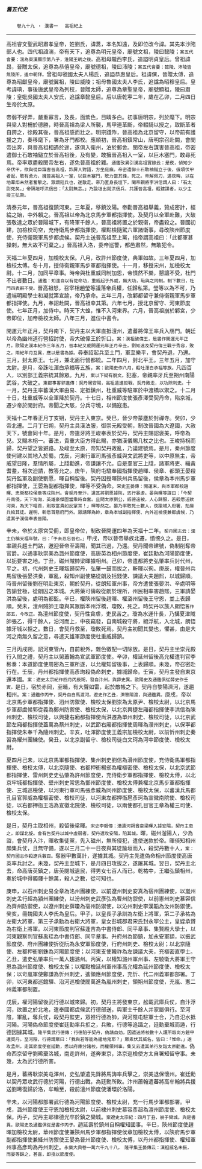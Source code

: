 

##### 舊五代史
　　`卷九十九 ‧ 漢書一`
　`高祖紀上`

* * *

高祖睿文聖武昭肅孝皇帝，姓劉氏，諱暠，本名知遠，及即位改今諱。其先本沙陁部人也。四代祖諱湍，帝有天下，追尊為明元皇帝，廟號文祖，陵曰懿陵；`案五代會要：湍為東漢顯宗第八子，淮陽王昞之後。`高祖母隴西李氏，追謚明貞皇后。曾祖諱昂，晉贈太保，追尊為恭僖皇帝，廟號德祖，陵曰沛陵；`案五代會要：懿陵、沛陵皆無陵所，遙申朝拜。`曾祖母虢國太夫人楊氏，追謚恭惠皇后。祖諱僎，晉贈太傅，追尊為昭獻皇帝，廟號翼祖，陵曰威陵；祖母魯國太夫人李氏，追諡為昭穆皇后。皇考諱琠，事後唐武皇帝為列校，晉贈太師，追尊為章聖皇帝，廟號顯祖，陵曰肅陵；皇妣吳國太夫人安氏，追諡章懿皇后。后以唐乾寕二年，歲在乙卯，二月四日生帝於太原。

帝弱不好弄，嚴重寡言，及長，面紫色，目睛多白。初事唐明宗，列於麾下。明宗與梁人對柵於德勝，時晉高祖為梁人所襲，馬甲連革斷，帝輟騎以授之，取斷革者自跨之，徐殿其後，晉高祖感而壯之。明宗踐阼，晉高祖為北京留守，以帝前有護援之力，奏移麾下，署為牙門都校。應順初，晉高祖鎮常山，唐明宗召赴闕，會閔帝出奔，與晉高祖相遇於途，遂俱入衛州，泊於郵舍。閔帝左右謀害晉高祖，帝密遣御士石敢袖鎚立於晉高祖後，及有變，敢擁晉高祖入一室，以巨木塞門，敢尋死焉。帝率眾盡殺閔帝左右，遂免晉高祖於難。`通鑑攷異引漢高祖實錄云：是夜，偵知少帝伏甲，欲與從臣謀害晉高祖，詐屏人對語，方坐庭廡。帝密遣御士石敢袖鎚立于後，俄頃伏甲者起，敢有勇力，擁晉高祖入一室，以巨木塞門，敢力當其鋒，死之。帝解佩刀，遇夜晦，以在地葦炬未然者奮擊之。眾謂短兵也，遂散走。帝乃匿身長垣下，聞帝親將李洪信謂人曰：「石太尉死矣。」帝隔垣呼洪信曰：「太尉無恙。」乃踰垣出就洪信兵，共護晉高祖，殺建謀者，以少主授王弘贄。`

清泰元年，晉高祖復鎮河東。三年夏，移鎮汶陽。帝勸晉高祖舉義，贊成密計，經綸之始，中外賴之。晉高祖以帝為北京馬步軍都指揮使。及契丹以全軍赴難，大破張敬達之眾於晉陽城下，有降軍千餘人，晉高祖將置之於親衛，帝盡殺之。晉國初建，加檢校司空，充侍衛馬步都指揮使，權點檢隨駕六軍諸衛事，尋改陝州節度使，充侍衛親軍馬步都虞候。契丹主送晉高祖至上黨，指帝謂高祖曰：「此都軍甚操剌，無大故不可棄之。」晉高祖入洛，委帝巡警，都邑肅然，無敢犯令。

天福二年夏四月，加檢校太保。八月，改許州節度使，典軍如故。三年夏四月，加檢校太傅。冬十月，授侍衛親軍馬步軍都指揮使。十一月，移授宋州，加檢校太尉。十二月，加同平章事。時帝與杜重威同制加恩，帝憤然不樂，懇讓不受，杜門不出者數日。`通鑑：知遠自以有佐命功，重威起于外戚，無大功，恥與之同制。制下數日，杜門四表辭不受。`晉高祖怒，召宰相趙瑩等議落帝兵權，任歸私第。瑩等以為不可，乃遣端明殿學士和凝就第宣諭，帝乃承命。五年三月，改鄴都留守兼侍衛親軍馬步軍都指揮使。九月，奉詔赴闕，晉高祖幸其第。六年七月，授北京留守、河東節度使。七年正月，加侍中。時天下大蝗，惟不入河東界。六月，晉高祖崩於鄴宮，少帝即位，加帝檢校太師。八年三月，進位中書令。

開運元年正月，契丹南下，契丹主以大軍直抵澶州，遣蕃將偉王率兵入鴈門。朝廷以帝為幽州道行營招討使，帝大破偉王於忻口。`案：漢祖破偉王，是書作開運元年正月。歐陽史漢本紀作三年五月，晉本紀又載開運元年正月辛丑，劉知遠及契丹偉王戰于秀容，敗之。兩紀年月互異，應以是書為據。`尋奉詔起兵至土門，軍至樂平，會契丹退，乃還。三月，封太原王。七月，兼北面行營都統。二年四月，封北平王。三年五月，加守太尉。是月，帝誅吐渾白承福等五族，`案：歐陽史作八月，殺吐渾白承福等族。`凡四百人，以別部王義宗統其餘眾。九月，`案以下疑有脫文。`犯塞，帝親率牙兵至朔州南陽武谷，大破之。`東都事畧郭進傳：契丹屠安陽，高祖遣進拒戰，契丹敗走，以功除刺史。`十一月，契丹主率蕃漢大軍由易、定抵鎮州，杜重威等駐軍於中渡橋以禦之。十二月十日，杜重威等以全軍降於契丹。十七日，相州節度使張彥澤受契丹命，陷京城，遷少帝於開封府。帝聞之大駭，分兵守境，以備寇患。

天福十二年春正月丁亥朔，契丹主入東京。癸巳，晉少帝蒙塵於封禪寺。癸卯，少帝北遷。二月丁巳朔，契丹主具漢法服，御崇元殿受朝，制改晉國為大遼國，大赦天下，號會同十年。是月，帝遣牙將王峻奉表於契丹，契丹主賜詔褒美，呼帝為兒。又賜木枴一。蕃法，貴重大臣方得此賜，亦猶漢儀賜几杖之比也。王峻持枴而歸，契丹望之皆避路。及峻至太原，帝知契丹政亂，乃議建號焉。是月，秦州節度使何建以其地入於蜀。戊辰，河東行軍司馬張彥威與文武將吏等，以中原無主，帝威望日隆，羣情所屬，上牋勸進，帝謙讓不允。自是羣官三上牋，諸軍將吏、緇黃耆耋，相次迫請，教答允之。庚午，陝府屯駐奉國指揮使趙暉、侯章、都頭王晏殺契丹監軍及副使劉愿，暉自稱留後。契丹因授暉陝州兵馬留後，侯章為本州馬步軍都指揮使，王晏為副都指揮使，暉等不受偽命。`宋史王晏傳：開運末，與本軍都校趙暉、忠衛都校侯章等戍陝州。會契丹至汴，遣其將劉愿據陝，恣行暴虐。晏與暉等謀曰：「今契丹南侵，天下洶洶，英雄豪傑固當乘時自奮。且聞太原劉公，威德遠被，人心歸服，若殺愿送欵河東，為天下唱首，則取富貴如反掌耳！」暉等然之。晏乃率敢死士數人，夜踰城入府署，劫庫兵給其徒。遲明，斬愿首懸府門外。眾請暉為帥，章為本城副指揮使、內外巡檢使兼都虞候，乃遣其子漢倫奉表晉陽。`

辛未，帝於太原宮受冊，即皇帝位，制改晉開運四年為天福十二年。`契丹國志云：漢主仍稱天福年號，曰：「予未忍忘晉也。」`甲戌，帝以晉帝舉族北遷，憤惋久之。是日，率親兵趨土門路，邀迎晉帝至壽陽，聞其已過，乃還。契丹聞帝建號，偽制削奪帝官爵。以通事耿崇美為潞州節度使，高唐英為相州節度使，崔廷勳為河陽節度使，以扼要害之地。丁丑，磁州賊帥梁暉據相州。己卯，帝遣都將史弘肇率兵討代州，平之。初，代州刺史王暉叛歸契丹，弘肇一鼓而拔之，斬暉以徇。庚辰，權晉州兵馬留後張晏洪奏，軍亂，殺知州副使駱從朗及括錢使、諫議大夫趙熙，以城歸順。時晉州留後劉在明赴東京，朝於契丹，從朗知軍州事，帝方遣使張晏洪、辛處明等告諭登極，從朗囚之本城。大將藥可儔殺從朗於理所，州民相率害趙熙，三軍請晏洪為留後，處明為都監。辛巳，權陝州留後趙暉、權潞州留後王守恩，並上表歸順。癸未，澶州賊帥王瓊與其眾斷本州浮橋，瓊敗，死之。時契丹以族人朗悟`舊作郎五，今改正。`為澶州節度使，契丹性貪虐，吏民苦之。瓊為水運什長，乃搆夏津賊帥張乙，得千餘人，沿河而上，中夜竊發，自南城殺守將，絕浮航，入北城，朗悟據牙城以拒之。數日，會契丹救至，瓊敗死焉。契丹主初聞其變也，懼甚，由是大河之南無久留之意，尋遣天雄軍節度使杜重威歸鎮。

三月丙戌朔，詔河東管內，自前稅外，雜色徵配一切除放。是日，契丹主坐崇元殿行入閤之禮，契丹主以舅蕭翰為宣武軍節度使。辛卯，權延州留後高允權遣判官李彬奏：本道節度使周密為三軍所逐，以允權知留後事，上表歸順。未幾，帝召密赴行在。壬辰，丹州都指揮使高彥珣殺偽命刺史，據城歸命。壬寅，契丹主發自東京還本國。`案：遼史太宗紀作四月丙辰朔，發自汴州，與薛史異。歐陽史及通鑑俱從薛史作壬寅。`是日，宿於赤岡，至晡，有大聲如雷，起於敵帳之下。契丹自黎陽濟河，遂趨相州。`案：通鑑作丙午，契丹自白馬渡河。遼史作乙丑，濟黎陽渡，與通鑑異。`庚戌，帝以北京馬步軍都指揮使、泗州防禦使、檢校太保劉崇為太原尹、檢校太尉，以北京馬步軍都虞候郭從義為鄭州防禦使、檢校太保，以北京興捷左廂都指揮使李洪信為陳州刺史、檢校司徒，以興捷右廂都指揮使尚洪遷為單州刺史、檢校司徒，以北京武節左廂都指揮使蓋萬為蔡州刺史，以武節右廂都指揮使周暉為濮州刺史，以保寕都指揮使朱奉千為隨州刺史。辛亥，吐渾節度使王義宗加檢校太尉，以前忻州刺史秦習為耀州團練使。癸丑，以北京副留守、檢校司徒白文珂為河中節度使、檢校太尉。

夏四月己未，以北京馬軍都指揮使、集州刺史劉信為滑州節度使，充侍衛馬軍都指揮使、檢校太傅，以北京隨使、右都押衙楊邠為權樞密使、檢校太保，以北京武節都指揮使、雷州刺史史弘肇為許州節度使，充侍衛步軍都指揮使、檢校太傅，以北京牢城都指揮使、壁州刺史常思為鄧州節度使、檢校太傅兼權北京馬步軍都指揮使、三城巡檢使，以河東行軍司馬張彥威為同州節度使、檢校太保，以蕃漢兵馬都孔目官郭威為權樞密使、檢校司徒，以河東左都押衙扈彥珂為宣徽南院使、檢校司徒，以右都押衙王浩為宣徽北院使、檢校司徒，以兩使都孔目官王章為權三司使、檢校太保。

是日，契丹主取相州，殺留後梁暉。`宋史李穀傳：潛遣河朔酋豪梁暉入據安陽，契丹主患之，即謀北旋。會有告契丹以城中虛弱者，契丹還攻安陽，陷其城。`暉，磁州滏陽人，少為盜，會契丹入汴，暉收集徒黨，先入磁州，無所侵犯，遣使送款於帝。暉偵知相州頗集兵仗，且無守備，遂以三月二十一日夜與其徒踰垣而入，殺契丹數十人，`案：契丹國志作殺遼兵數百。`奪器甲數萬計，遂據其城。契丹主先遣偽命相州節度使高唐英率兵討之。未幾，契丹主至城下，是月四日攻拔之，遂屠其城。翌日，契丹主北去，命高唐英鎮之，唐英閱城遺民，得男女七百人而已。乾祐中，王繼弘鎮相州，奏於城中得髑髏十餘萬，殺人之數，從可知也。

庚申，以石州刺史易全章為洺州團練使，以前遼州刺史安真為宿州團練使，以嵐州刺史孟行超為潁州團練使，以汾州刺史武彥弘為曹州防禦使，以前憲州刺史慕容信為齊州防禦使，以遼州刺史薛瓊為亳州防禦使，以沁州刺史李漢韜為汝州防禦使。癸亥，冊魏國夫人李氏為皇后。甲子，以皇長子承訓為左衛上將軍，第二子承祐為左衛大將軍，第三子承勳為右衛大將軍，皇女彭城郡君宋氏封永寕公主，皇姪承贇為右衛上將軍。以河東節度判官蘇逢吉為中書侍郎、同平章事、集賢殿大學士，以河東觀察判官蘇禹珪為中書侍郎、同平章事。升府州為節鎮，加永安軍額，以振武節度使、府州團練使折從阮為永安軍節度使，行府州刺史、檢校太尉；以北京隨使、左都押衙劉銖為河陽節度使；以河東支使韓祚為左諫議大夫，充樞密直學士。乙丑，遣史弘肇率兵一萬人趨潞州。丙寅，以權知潞州軍州事、左驍衛大將軍王守恩為潞州節度使、檢校太保；以權點檢延州軍州事高允權為延州節度使、檢校太保；以岢嵐軍使鄭謙為忻州刺史，遙領應州節度使，充忻、代二州義軍都部署。丁卯，以河東都巡館驛、沿河巡檢使閻萬進為嵐州刺史，領朔州節度使，充嵐、憲二州義軍都制置。

戊辰，權河陽留後武行德以城來歸。初，契丹主將發東京，舩載武庫兵仗，自汴浮河，欲置之於北地，遣奉國都虞候武行德部送，與軍士千餘人并家屬俱行。至河陰，軍亂，奪兵仗，殺契丹監吏，眾推行德為帥，與河陰屯駐軍士合，乃自氾水抵河陽。河陽偽命節度使崔廷勳率兵拒之，兵敗，行德等追躡之，廷勳棄城而遁，行德因據其城。`隆平集武行德傳：行德陷于契丹，偽請自効，因遣送將校數十人護所取尚方鎧甲還契丹。至河陰，行德謂眾曰：「我與若等能為邊地鬼耶？」眾素伏其威名，皆曰：「惟命。」遂攻孟州，走其節度使崔廷勳，悉以府庫分諸校，而權領州事。集又云遣其弟行友詣太原勸進。`偽命西京留守劉晞棄洛城，南走許州，遂奔東京，洛京巡檢使方太自署知留守事。未幾，太為武行德所害。

是月，蕃將耿崇美屯澤州，史弘肇遣先鋒將馬誨率兵擊之，崇美退保懷州。崔廷勳以契丹眾攻武行德於河陽，行德出戰，為廷勳所敗。汴州蕭翰遣蕃將高牟翰將兵援送劉晞復歸於洛，牟翰至，殺前澶州節度使潘環於洛陽。

辛未，以河陽都部署武行德為河陽節度使、檢校太尉，充一行馬步軍都部署。甲戌，潞州節度使王守恩加檢校太尉，以前棣州刺史慕容彥超為澶州節度使、檢校太保。丙子，契丹主耶律德光卒於鎮之欒城。`案遼史太宗紀：四月丁丑，崩于欒城。與是書異。歐陽史及通鑑俱從是書作丙子。`趙延壽於鎮州自稱權知國事。辛巳，陝州節度使趙暉加檢校太尉，華州節度使兼陝州馬步軍都指揮使侯章加檢校太傅，以陝府馬步軍副都指揮使兼絳州防禦使王晏為晉州節度使、檢校太傅，以丹州都指揮使、權知軍州事高彥珣為丹州刺史。`永樂大典卷一萬六千九十八。　隆平集王晏傳云：漢祖威名未振，而晏等歸之，甚喜，即授以節度使。`

* * *

